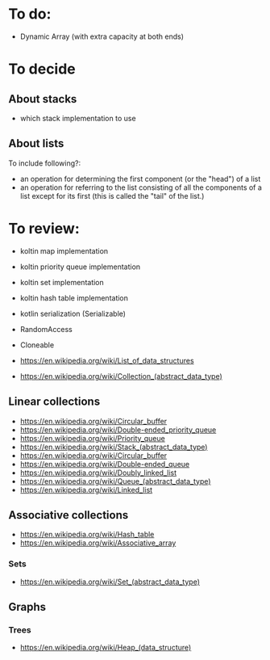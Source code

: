 # To do:

- Dynamic Array (with extra capacity at both ends)

# To decide

## About stacks

- which stack implementation to use

## About lists

To include following?:

- an operation for determining the first component (or the "head") of a list
- an operation for referring to the list consisting of all the components of a list except for its first (this is called the "tail" of the list.)

# To review:

- koltin map implementation
- koltin priority queue implementation
- koltin set implementation
- koltin hash table implementation

- kotlin serialization (Serializable)
- RandomAccess
- Cloneable

- https://en.wikipedia.org/wiki/List_of_data_structures
- https://en.wikipedia.org/wiki/Collection_(abstract_data_type)

## Linear collections

- https://en.wikipedia.org/wiki/Circular_buffer
- https://en.wikipedia.org/wiki/Double-ended_priority_queue
- https://en.wikipedia.org/wiki/Priority_queue
- https://en.wikipedia.org/wiki/Stack_(abstract_data_type)
- https://en.wikipedia.org/wiki/Circular_buffer
- https://en.wikipedia.org/wiki/Double-ended_queue
- https://en.wikipedia.org/wiki/Doubly_linked_list
- https://en.wikipedia.org/wiki/Queue_(abstract_data_type)
- https://en.wikipedia.org/wiki/Linked_list

## Associative collections

- https://en.wikipedia.org/wiki/Hash_table
- https://en.wikipedia.org/wiki/Associative_array

### Sets

- https://en.wikipedia.org/wiki/Set_(abstract_data_type)

## Graphs

### Trees

- https://en.wikipedia.org/wiki/Heap_(data_structure)